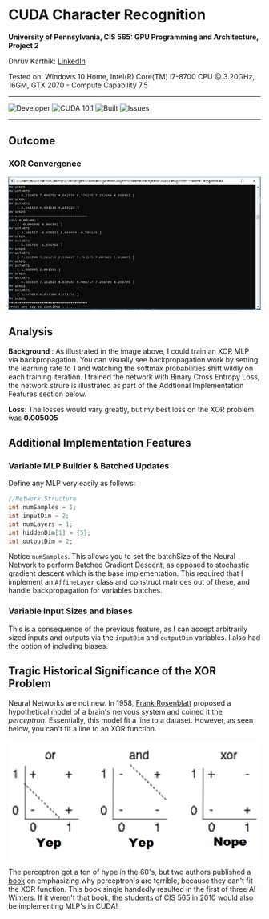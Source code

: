 CUDA Character Recognition
======================
**University of Pennsylvania, CIS 565: GPU Programming and Architecture, Project 2**

Dhruv Karthik: [LinkedIn](https://www.linkedin.com/in/dhruv_karthik/)

Tested on: Windows 10 Home, Intel(R) Core(TM) i7-8700 CPU @ 3.20GHz, 16GM, GTX 2070 - Compute Capability 7.5
____________________________________________________________________________________
![Developer](https://img.shields.io/badge/Developer-Dhruv-0f97ff.svg?style=flat) ![CUDA 10.1](https://img.shields.io/badge/CUDA-10.1-yellow.svg) ![Built](https://img.shields.io/appveyor/ci/gruntjs/grunt.svg) ![Issues](https://img.shields.io/badge/issues-none-green.svg)
____________________________________________________________________________________
## Outcome
### XOR Convergence
![](img/chareg.PNG)

## Analysis

**Background** : As illustrated in the image above, I could train an XOR MLP via backpropagation. You can visually see backpropagation work by setting the learning rate to 1 and watching the softmax probabilities shift wildly on each training iteration. I trained the network with Binary Cross Entropy Loss, the network strure is illustrated as part of the Addtional Implementation Features section below.

**Loss**: The losses would vary greatly, but my best loss on the XOR problem was **0.005005**

## Additional Implementation Features
### Variable MLP Builder & Batched Updates

Define any MLP very easily as follows:
```C++
//Network Structure
int numSamples = 1;
int inputDim = 2;
int numLayers = 1;
int hiddenDim[1] = {5};
int outputDim = 2;
```
Notice ```numSamples```. This allows you to set the batchSize of the Neural Network to perform Batched Gradient Descent, as opposed to stochastic gradient descent which is the base implementation. This required that I implement an ```AffineLayer``` class and construct matrices out of these, and handle backpropagation for variables batches. 
### Variable Input Sizes and biases

This is a consequence of the previous feature, as I can accept arbitrarily sized inputs and outputs via the ```inputDim``` and ```outputDim``` variables.  I also had the option of including biases. 

## Tragic Historical Significance of the XOR Problem
Neural Networks are not new. In 1958, [Frank Rosenblatt](https://en.wikipedia.org/wiki/Frank_Rosenblatt) proposed a hypothetical model of a brain's nervous system and coined it the *perceptron*. Essentially, this model fit a line to a dataset. However, as seen below, you can't fit a line to an XOR function. 

![](img/goodperceptron.png)

The perceptron got a ton of hype in the 60's, but two authors published a [book](https://mitpress.mit.edu/books/perceptrons) on emphasizing why perceptron's are terrible, because they can't fit the XOR function. This book single handedly resulted in the first of three AI Winters. If it weren't that book, the students of CIS 565 in 2010 would also be implementing MLP's in CUDA!
